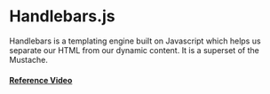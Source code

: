 # Handlebars.js

Handlebars is a templating engine built on Javascript which helps us separate our HTML from our dynamic content.
It is a superset of the Mustache.

#### [Reference Video](https://www.youtube.com/watch?v=4HuAnM6b2d8)

